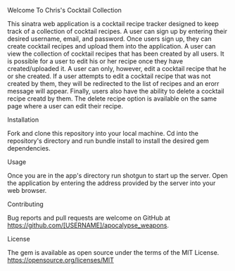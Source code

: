 Welcome To Chris's Cocktail Collection 

This sinatra web application is a cocktail recipe tracker designed to keep track of a collection of cocktail recipes. A user can sign up by entering their desired username, email, and password. Once users sign up, they can create cocktail recipes and upload them into the application. A user can view the collection of cocktail recipes that has been created by all users. It is possible for a user to edit his or her recipe once they have created/uploaded it. A user can only, however, edit a cocktail recipe that he or she created. If a user attempts to edit a cocktail recipe that was not created by them, they will be redirected to the list of recipes and an erorr message will appear. Finally, users also have the ability to delete a cocktail recipe creatd by them. The delete recipe option is available on the same page where a user can edit their recipe. 

Installation 

Fork and clone this repository into your local machine. Cd into the repository's directory and run bundle install to install the desired gem dependencies. 

Usage 

Once you are in the app's directory run shotgun to start up the server. Open the application by entering the address provided by the server into your web browser. 

Contributing

Bug reports and pull requests are welcome on GitHub at https://github.com/[USERNAME]/apocalypse_weapons.

License

The gem is available as open source under the terms of the MIT License. https://opensource.org/licenses/MIT